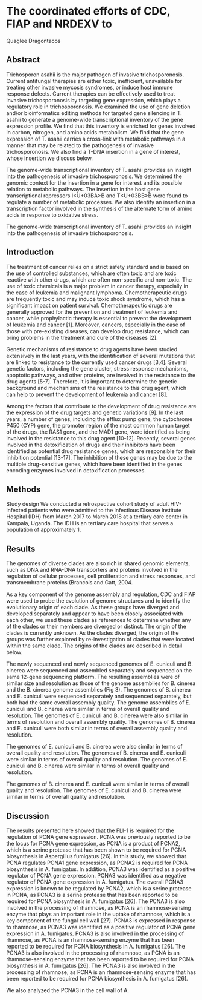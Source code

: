 # The coordinated efforts of CDC, FIAP and NRDEXV to
Quaglee Dragontacos


## Abstract
Trichosporon asahii is the major pathogen of invasive trichosporonosis. Current antifungal therapies are either toxic, inefficient, unavailable for treating other invasive mycosis syndromes, or induce host immune response defects. Current therapies can be effectively used to treat invasive trichosporonosis by targeting gene expression, which plays a regulatory role in trichosporonosis. We examined the use of gene deletion and/or bioinformatics editing methods for targeted gene silencing in T. asahii to generate a genome-wide transcriptional inventory of the gene expression profile. We find that this inventory is enriched for genes involved in carbon, nitrogen, and amino acids metabolism. We find that the gene expression of T. asahii carries a cross-link with metabolic pathways in a manner that may be related to the pathogenesis of invasive trichosporonosis. We also find a T-DNA insertion in a gene of interest, whose insertion we discuss below.

The genome-wide transcriptional inventory of T. asahii provides an insight into the pathogenesis of invasive trichosporonosis. We determined the genomic context for the insertion in a gene for interest and its possible relation to metabolic pathways. The insertion in the host gene transcriptional repressors I<U+03BA>B and T<U+03BB>B were found to regulate a number of metabolic processes. We also identify an insertion in a transcription factor involved in the synthesis of the alternate form of amino acids in response to oxidative stress.

The genome-wide transcriptional inventory of T. asahii provides an insight into the pathogenesis of invasive trichosporonosis.


## Introduction
The treatment of cancer relies on a strict safety standard and is based on the use of controlled substances, which are often toxic and are toxic reactive with other drugs, which are often non-specific and non-toxic. The use of toxic chemicals is a major problem in cancer therapy, especially in the case of leukemia and malignant lymphoma. Chemotherapeutic drugs are frequently toxic and may induce toxic shock syndrome, which has a significant impact on patient survival. Chemotherapeutic drugs are generally approved for the prevention and treatment of leukemia and cancer, while prophylactic therapy is essential to prevent the development of leukemia and cancer [1]. Moreover, cancers, especially in the case of those with pre-existing diseases, can develop drug resistance, which can bring problems in the treatment and cure of the diseases [2].

Genetic mechanisms of resistance to drug agents have been studied extensively in the last years, with the identification of several mutations that are linked to resistance to the currently used cancer drugs [3,4]. Several genetic factors, including the gene cluster, stress response mechanisms, apoptotic pathways, and other proteins, are involved in the resistance to the drug agents [5-7]. Therefore, it is important to determine the genetic background and mechanisms of the resistance to this drug agent, which can help to prevent the development of leukemia and cancer [8].

Among the factors that contribute to the development of drug resistance are the expression of the drug targets and genetic variations [9]. In the last years, a number of genes, including the efflux pump gene, the cytochrome P450 (CYP) gene, the promoter region of the most common human target of the drugs, the RAS1 gene, and the MAD1 gene, were identified as being involved in the resistance to this drug agent [10-12]. Recently, several genes involved in the detoxification of drugs and their inhibitors have been identified as potential drug resistance genes, which are responsible for their inhibition potential [13-17]. The inhibition of these genes may be due to the multiple drug-sensitive genes, which have been identified in the genes encoding enzymes involved in detoxification processes.


## Methods
Study design
We conducted a retrospective cohort study of adult HIV-infected patients who were admitted to the Infectious Disease Institute Hospital (IDH) from March 2017 to March 2018 at a tertiary care center in Kampala, Uganda. The IDH is an tertiary care hospital that serves a population of approximately 1.


## Results
The genomes of diverse clades are also rich in shared genomic elements, such as DNA and RNA-DNA transporters and proteins involved in the regulation of cellular processes, cell proliferation and stress responses, and transmembrane proteins (Brancois and Gatt, 2004.

As a key component of the genome assembly and regulation, CDC and FIAP were used to probe the evolution of genome structures and to identify the evolutionary origin of each clade. As these groups have diverged and developed separately and appear to have been closely associated with each other, we used these clades as references to determine whether any of the clades or their members are diverged or distinct. The origin of the clades is currently unknown. As the clades diverged, the origin of the groups was further explored by re-investigation of clades that were located within the same clade. The origins of the clades are described in detail below.

The newly sequenced and newly sequenced genomes of E. cuniculi and B. cinerea were sequenced and assembled separately and sequenced on the same 12-gene sequencing platform. The resulting assemblies were of similar size and resolution as those of the genome assemblies for B. cinerea and the B. cinerea genome assemblies (Fig 3). The genomes of B. cinerea and E. cuniculi were sequenced separately and sequenced separately, but both had the same overall assembly quality. The genome assemblies of E. cuniculi and B. cinerea were similar in terms of overall quality and resolution. The genomes of E. cuniculi and B. cinerea were also similar in terms of resolution and overall assembly quality. The genomes of B. cinerea and E. cuniculi were both similar in terms of overall assembly quality and resolution.

The genomes of E. cuniculi and B. cinerea were also similar in terms of overall quality and resolution. The genomes of B. cinerea and E. cuniculi were similar in terms of overall quality and resolution. The genomes of E. cuniculi and B. cinerea were similar in terms of overall quality and resolution.

The genomes of B. cinerea and E. cuniculi were similar in terms of overall quality and resolution. The genomes of E. cuniculi and B. cinerea were similar in terms of overall quality and resolution.


## Discussion
The results presented here showed that the FLI-1 is required for the regulation of PCNA gene expression. PCNA was previously reported to be the locus for PCNA gene expression, as PCNA is a product of PCNA2, which is a serine protease that has been shown to be required for PCNA biosynthesis in Aspergillus fumigatus [26]. In this study, we showed that PCNA regulates PCNA1 gene expression, as PCNA2 is required for PCNA biosynthesis in A. fumigatus. In addition, PCNA3 was identified as a positive regulator of PCNA gene expression. PCNA3 was identified as a negative regulator of PCNA gene expression in A. fumigatus. The overall PCNA3 expression is known to be regulated by PCNA2, which is a serine protease in PCNA, as PCNA3 is a serine protease that has been reported to be required for PCNA biosynthesis in A. fumigatus [26]. The PCNA3 is also involved in the processing of rhamnose, as PCNA is an rhamnose-sensing enzyme that plays an important role in the uptake of rhamnose, which is a key component of the fungal cell wall [27]. PCNA3 is expressed in response to rhamnose, as PCNA3 was identified as a positive regulator of PCNA gene expression in A. fumigatus. PCNA3 is also involved in the processing of rhamnose, as PCNA is an rhamnose-sensing enzyme that has been reported to be required for PCNA biosynthesis in A. fumigatus [26]. The PCNA3 is also involved in the processing of rhamnose, as PCNA is an rhamnose-sensing enzyme that has been reported to be required for PCNA biosynthesis in A. fumigatus [26]. The PCNA3 is also involved in the processing of rhamnose, as PCNA is an rhamnose-sensing enzyme that has been reported to be required for PCNA biosynthesis in A. fumigatus [26].

We also analyzed the PCNA3 in the cell wall of A.
